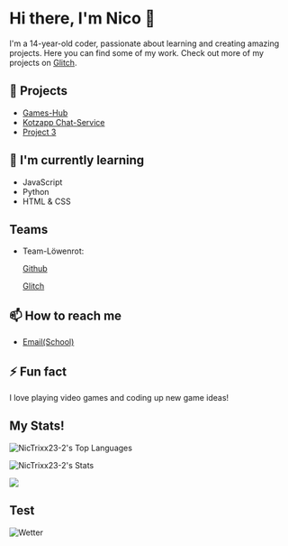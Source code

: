 # Hi there, I'm Nico 👋

I'm a 14-year-old coder, passionate about learning and creating amazing projects. Here you can find some of my work. Check out more of my projects on [Glitch](https://games-hub.glitch.me/).

## 🔭 Projects
- [Games-Hub](https://games-hub.glitch.com/)
- [Kotzapp Chat-Service](https://kotzapp.glitch.me)
- [Project 3](#)

## 🌱 I'm currently learning
- JavaScript
- Python
- HTML & CSS

## Teams 

- Team-Löwenrot:
  
    [Github](https://github.com/orgs/Team-Loewenrot/)
  
    [Glitch](https://glitch.com/@team-loewenrot)

## 📫 How to reach me
- [Email(School)](mailto:nico.scholl@loewenrot.de)


## ⚡ Fun fact
I love playing video games and coding up new game ideas!


## My Stats!
![NicTrixx23-2's Top Languages](https://github-readme-stats.vercel.app/api/top-langs/?username=NicTrixx23-2&theme=vue-dark&show_icons=true&hide_border=true&layout=compact)

![NicTrixx23-2's Stats](https://github-readme-stats.vercel.app/api?username=NicTrixx23-2&theme=vue-dark&show_icons=true&hide_border=true&count_private=true)

![](https://komarev.com/ghpvc/?username=NicTrixx23-2&color=red)



## Test


![Wetter](https://weather-github-readme.onrender.com/api/weather?location=Ketsch)

